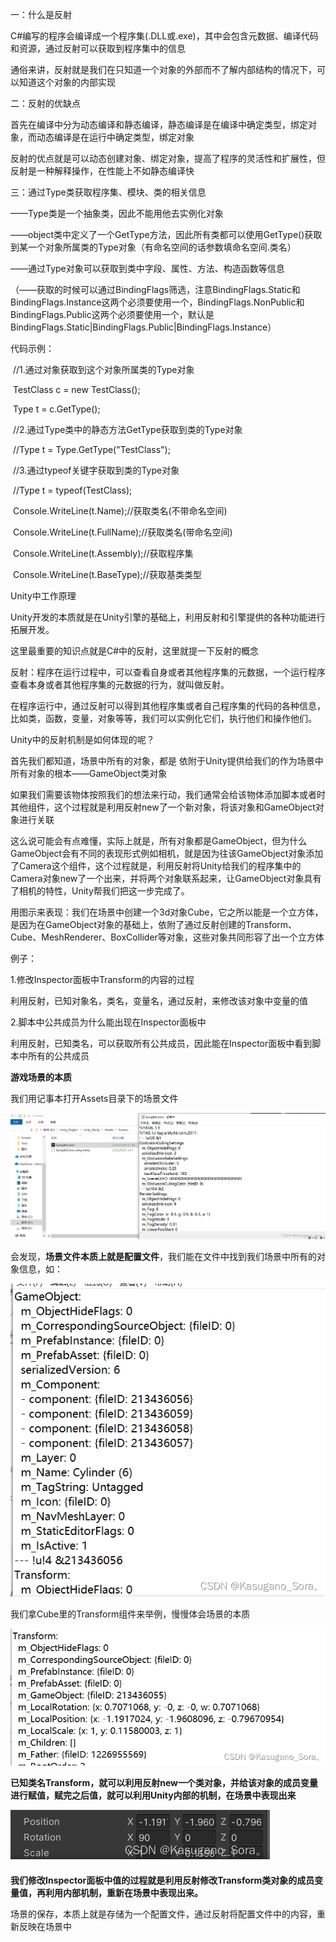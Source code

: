 一：什么是反射

C#编写的程序会编译成一个程序集(.DLL或.exe)，其中会包含元数据、编译代码和资源，通过反射可以获取到程序集中的信息

通俗来讲，反射就是我们在只知道一个对象的外部而不了解内部结构的情况下，可以知道这个对象的内部实现

二：反射的优缺点

首先在编译中分为动态编译和静态编译，静态编译是在编译中确定类型，绑定对象，而动态编译是在运行中确定类型，绑定对象

反射的优点就是可以动态创建对象、绑定对象，提高了程序的灵活性和扩展性，但反射是一种解释操作，在性能上不如静态编译快

三：通过Type类获取程序集、模块、类的相关信息

——Type类是一个抽象类，因此不能用他去实例化对象

——object类中定义了一个GetType方法，因此所有类都可以使用GetType()获取到某一个对象所属类的Type对象（有命名空间的话参数填命名空间.类名）

——通过Type对象可以获取到类中字段、属性、方法、构造函数等信息

（——获取的时候可以通过BindingFlags筛选，注意BindingFlags.Static和BindingFlags.Instance这两个必须要使用一个，BindingFlags.NonPublic和BindingFlags.Public这两个必须要使用一个，默认是BindingFlags.Static|BindingFlags.Public|BindingFlags.Instance）



代码示例：

​        //1.通过对象获取到这个对象所属类的Type对象

​        TestClass c = new TestClass();

​        Type t = c.GetType();

 

​        //2.通过Type类中的静态方法GetType获取到类的Type对象

​        //Type t = Type.GetType("TestClass");

 

​        //3.通过typeof关键字获取到类的Type对象

​        //Type t = typeof(TestClass);

 

​        Console.WriteLine(t.Name);//获取类名(不带命名空间)

​        Console.WriteLine(t.FullName);//获取类名(带命名空间)

​        Console.WriteLine(t.Assembly);//获取程序集

​        Console.WriteLine(t.BaseType);//获取基类类型





Unity中工作原理

Unity开发的本质就是在Unity引擎的基础上，利用反射和引擎提供的各种功能进行拓展开发。

这里最重要的知识点就是C#中的反射，这里就提一下反射的概念

反射：程序在运行过程中，可以查看自身或者其他程序集的元数据，一个运行程序查看本身或者其他程序集的元数据的行为，就叫做反射。

在程序运行中，通过反射可以得到其他程序集或者自己程序集的代码的各种信息，比如类，函数，变量，对象等等，我们可以实例化它们，执行他们和操作他们。   

Unity中的反射机制是如何体现的呢？

首先我们都知道，场景中所有的对象，都是 依附于Unity提供给我们的作为场景中所有对象的根本——GameObject类对象

如果我们需要该物体按照我们的想法来行动，我们通常会给该物体添加脚本或者时其他组件，这个过程就是利用反射new了一个新对象，将该对象和GameObject对象进行关联

这么说可能会有点难懂，实际上就是，所有对象都是GameObject，但为什么GameObject会有不同的表现形式例如相机，就是因为往该GameObject对象添加了Camera这个组件，这个过程就是，利用反射将Unity给我们的程序集中的Camera对象new了一个出来，并将两个对象联系起来，让GameObject对象具有了相机的特性，Unity帮我们把这一步完成了。

用图示来表现：我们在场景中创建一个3d对象Cube，它之所以能是一个立方体，是因为在GameObject对象的基础上，依附了通过反射创建的Transform、Cube、MeshRenderer、BoxCollider等对象，这些对象共同形容了出一个立方体

例子：

1.修改Inspector面板中Transform的内容的过程

利用反射，已知对象名，类名，变量名，通过反射，来修改该对象中变量的值

2.脚本中公共成员为什么能出现在Inspector面板中

利用反射，已知类名，可以获取所有公共成员，因此能在Inspector面板中看到脚本中所有的公共成员





**游戏场景的本质**

我们用记事本打开Assets目录下的场景文件

![](Images/c5a50b0d58b344e7a950868967659ddf.jpg)

会发现，**场景文件本质上就是配置文件**，我们能在文件中找到我们场景中所有的对象信息，如：

![](Images/ac9ea29035046d8a4ef623749f7142d6.jpg)

我们拿Cube里的Transform组件来举例，慢慢体会场景的本质

![](Images/65f1c83fd18d0648af3173bdc33b7973.jpg)

**已知类名Transform，就可以利用反射new一个类对象，并给该对象的成员变量进行赋值，赋完之后值，就可以利用Unity内部的机制，在场景中表现出来**

![](Images/6dbba80676baeeda9f6f810545f9dad5.jpg)

**我们修改Inspector面板中值的过程就是利用反射修改Transform类对象的成员变量值，再利用内部机制，重新在场景中表现出来。**



场景的保存，本质上就是存储为一个配置文件，通过反射将配置文件中的内容，重新反映在场景中
